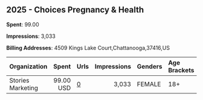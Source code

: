 ## 2025 - Choices Pregnancy & Health 
**Spent**: 99.00

**Impressions**: 3,033

**Billing Addresses**: 4509 Kings Lake Court,Chattanooga,37416,US

|Organization|Spent|Urls|Impressions|Genders|Age Brackets|Country Codes|
|:---|---:|:---|---:|:---|:---|:---|
|Stories Marketing|99.00 USD|[0](https://www.snap.com/political-ads/asset/fa946c0b751e8429722f35da81870b3ae31225f62ccc06bbf4a63bb528ad4ed5?mediaType=mp4)|3,033|FEMALE|18+|united states|
